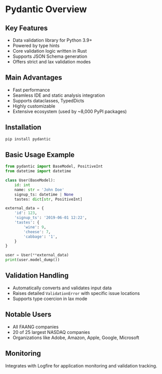 # Pydantic Overview

## Key Features
- Data validation library for Python 3.9+
- Powered by type hints
- Core validation logic written in Rust
- Supports JSON Schema generation
- Offers strict and lax validation modes

## Main Advantages
- Fast performance
- Seamless IDE and static analysis integration
- Supports dataclasses, TypedDicts
- Highly customizable
- Extensive ecosystem (used by ~8,000 PyPI packages)

## Installation
```bash
pip install pydantic
```

## Basic Usage Example
```python
from pydantic import BaseModel, PositiveInt
from datetime import datetime

class User(BaseModel):
    id: int
    name: str = 'John Doe'
    signup_ts: datetime | None
    tastes: dict[str, PositiveInt]

external_data = {
    'id': 123,
    'signup_ts': '2019-06-01 12:22',
    'tastes': {
        'wine': 9,
        'cheese': 7,
        'cabbage': '1',
    }
}

user = User(**external_data)
print(user.model_dump())
```

## Validation Handling
- Automatically converts and validates input data
- Raises detailed `ValidationError` with specific issue locations
- Supports type coercion in lax mode

## Notable Users
- All FAANG companies
- 20 of 25 largest NASDAQ companies
- Organizations like Adobe, Amazon, Apple, Google, Microsoft

## Monitoring
Integrates with Logfire for application monitoring and validation tracking.
